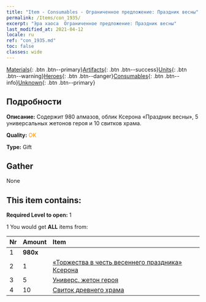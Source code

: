 ```yaml
---
title: "Item - Consumables - Ограниченное предложение: Праздник весны"
permalink: /Items/con_1935/
excerpt: "Эра хаоса  Ограниченное предложение: Праздник весны"
last_modified_at: 2021-04-12
locale: ru
ref: "con_1935.md"
toc: false
classes: wide
---
```

 [Materials](/ru/Items/){: .btn .btn--primary}[Artifacts](/ru/Items/Artifacts/){: .btn .btn--success}[Units](/ru/Items/Units/){: .btn .btn--warning}[Heroes](/ru/Items/Heroes/){: .btn .btn--danger}[Consumables](/ru/Items/Consumables/){: .btn .btn--info}[Unknown](/ru/Items/Unknown/){: .btn .btn--primary}

## Подробности
 **Описание:** Содержит 980 алмазов, облик Ксерона «Праздник весны», 5 универсальных жетонов героя и 10 свитков храма.

 **Quality:** <span style="color: #FF8C00">OK</span>

 **Type:** Gift

## Gather

  None

## This item contains:

 **Required Level to open:** 1

 1 You would get **ALL** items  from:

  | Nr | Amount |     Item    |
  |:---|:-------|:------------|
  | 1 |  **980x** | <i class="fas fa-gem"/> |  | 
  | 2 | 1 | [«Торжества в честь весеннего праздника» Ксерона](/ru/Items/con_1063/) | 
  | 3 | 5 | [Универс. жетон героя](/ru/Items/her_358/) | 
  | 4 | 10 | [Свиток древнего храма](/ru/Items/con_697/) | 
